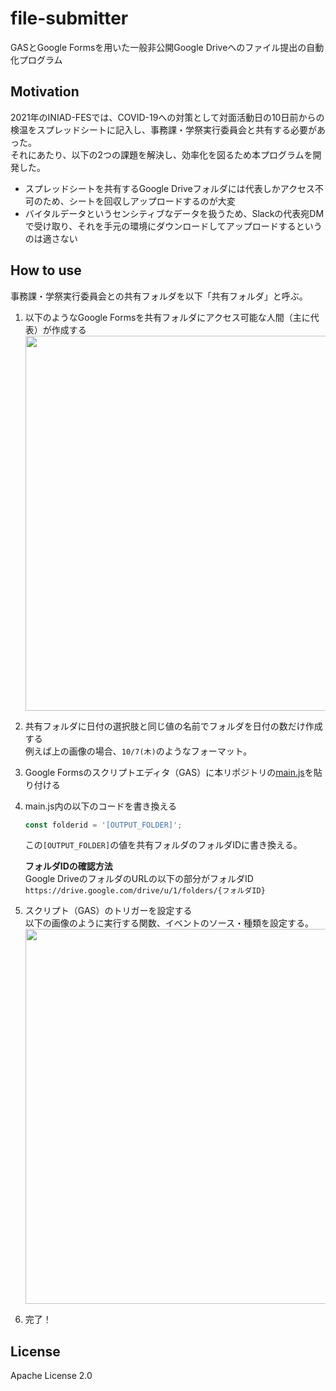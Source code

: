 # file-submitter
GASとGoogle Formsを用いた一般非公開Google Driveへのファイル提出の自動化プログラム

## Motivation
2021年のINIAD-FESでは、COVID-19への対策として対面活動日の10日前からの検温をスプレッドシートに記入し、事務課・学祭実行委員会と共有する必要があった。  
それにあたり、以下の2つの課題を解決し、効率化を図るため本プログラムを開発した。
- スプレッドシートを共有するGoogle Driveフォルダには代表しかアクセス不可のため、シートを回収しアップロードするのが大変
- バイタルデータというセンシティブなデータを扱うため、Slackの代表宛DMで受け取り、それを手元の環境にダウンロードしてアップロードするというのは適さない

## How to use
事務課・学祭実行委員会との共有フォルダを以下「共有フォルダ」と呼ぶ。
1. 以下のようなGoogle Formsを共有フォルダにアクセス可能な人間（主に代表）が作成する
    <img src="https://user-images.githubusercontent.com/49315610/145681438-fb8284f0-7a22-49ee-8d47-5ab3a0725990.jpeg" width="600px" />  

2. 共有フォルダに日付の選択肢と同じ値の名前でフォルダを日付の数だけ作成する  
例えば上の画像の場合、`10/7(木)`のようなフォーマット。  
3. Google Formsのスクリプトエディタ（GAS）に本リポジトリの[main.js](main.js)を貼り付ける
4. main.js内の以下のコードを書き換える  
    ```js
    const folderid = '[OUTPUT_FOLDER]';
    ```
    この`[OUTPUT_FOLDER]`の値を共有フォルダのフォルダIDに書き換える。  
      
    **フォルダIDの確認方法**  
      Google DriveのフォルダのURLの以下の部分がフォルダID  
      `https://drive.google.com/drive/u/1/folders/{フォルダID}`
5. スクリプト（GAS）のトリガーを設定する  
    以下の画像のように実行する関数、イベントのソース・種類を設定する。  
    <img src="https://user-images.githubusercontent.com/49315610/145682420-20e72a21-ecce-4e3c-822a-aaf4d080cc71.png" width="600px" />
6. 完了！

## License
Apache License 2.0
